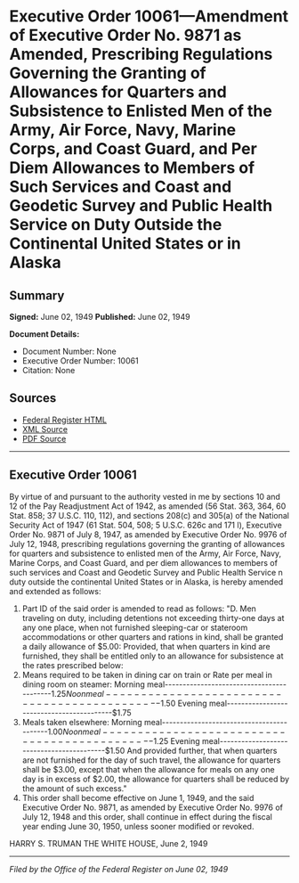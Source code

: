 # Executive Order 10061—Amendment of Executive Order No. 9871 as Amended, Prescribing Regulations Governing the Granting of Allowances for Quarters and Subsistence to Enlisted Men of the Army, Air Force, Navy, Marine Corps, and Coast Guard, and Per Diem Allowances to Members of Such Services and Coast and Geodetic Survey and Public Health Service on Duty Outside the Continental United States or in Alaska

## Summary

**Signed:** June 02, 1949
**Published:** June 02, 1949

**Document Details:**
- Document Number: None
- Executive Order Number: 10061
- Citation: None

## Sources
- [Federal Register HTML](https://www.presidency.ucsb.edu/documents/executive-order-10061-amendment-executive-order-no-9871-amended-prescribing-regulations)
- [XML Source](None)
- [PDF Source](None)

---

## Executive Order 10061

By virtue of and pursuant to the authority vested in me by sections 10 and 12 of the Pay Readjustment Act of 1942, as amended (56 Stat. 363, 364, 60 Stat. 858; 37 U.S.C. 110, 112), and sections 208(c) and 305(a) of the National Security Act of 1947 (61 Stat. 504, 508; 5 U.S.C. 626c and 171 l), Executive Order No. 9871 of July 8, 1947, as amended by Executive Order No. 9976 of July 12, 1948, prescribing regulations governing the granting of allowances for quarters and subsistence to enlisted men of the Army, Air Force, Navy, Marine Corps, and Coast Guard, and per diem allowances to members of such services and Coast and Geodetic Survey and Public Health Service n duty outside the continental United States or in Alaska, is hereby amended and extended as follows:
1. Part ID of the said order is amended to read as follows:
"D. Men traveling on duty, including detentions not exceeding thirty-one days at any one place, when not furnished sleeping-car or stateroom accommodations or other quarters and rations in kind, shall be granted a daily allowance of $5.00: Provided, that when quarters in kind are furnished, they shall be entitled only to an allowance for subsistence at the rates prescribed below:
1. Means required to be taken in dining car on train or Rate per meal
in dining room on steamer:
Morning meal------------------------------------------$1.25
Noon meal---------------------------------------------$1.50
Evening meal------------------------------------------$1.75
2. Meals taken elsewhere:
Morning meal------------------------------------------$1.00
Noon meal---------------------------------------------$1.25
Evening meal------------------------------------------$1.50
And provided further, that when quarters are not furnished for the day of such travel, the allowance for quarters shall be $3.00, except that when the allowance for meals on any one day is in excess of $2.00, the allowance for quarters shall be reduced by the amount of such excess."
2. This order shall become effective on June 1, 1949, and the said Executive Order No. 9871, as amended by Executive Order No. 9976 of July 12, 1948 and this order, shall continue in effect during the fiscal year ending June 30, 1950, unless sooner modified or revoked.

HARRY S. TRUMAN
THE WHITE HOUSE,
June 2, 1949

---

*Filed by the Office of the Federal Register on June 02, 1949*
